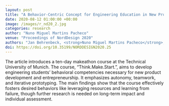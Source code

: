 ```yaml
---
layout: post
title: "A Behavior-Centric Concept for Engineering Education in New Product Development"
date: 2020-08-12 01:00:00 +00:00
image: /images/r_nd20_2.jpg
categories: research
author: "Nuno Miguel Martins Pacheco"
venue: "Proceedings of NordDesign 2020"
authors: "Jan Behrenbeck, <strong>Nuno Miguel Martins Pacheco</strong>, Bilal Tariq and Markus Zimmermann"
doi: https://doi.org/10.35199/NORDDESIGN2020.25
---
```


The article introduces a ten-day makeathon course at the Technical University of Munich. The course, “Think.Make.Start.”, aims to develop engineering students’ behavioral competencies necessary for new product development and entrepreneurship. It emphasizes autonomy, teamwork, and iterative prototyping. The main findings show that the course effectively fosters desired behaviors like leveraging resources and learning from failure, though further research is needed on long-term impact and individual assessment.
